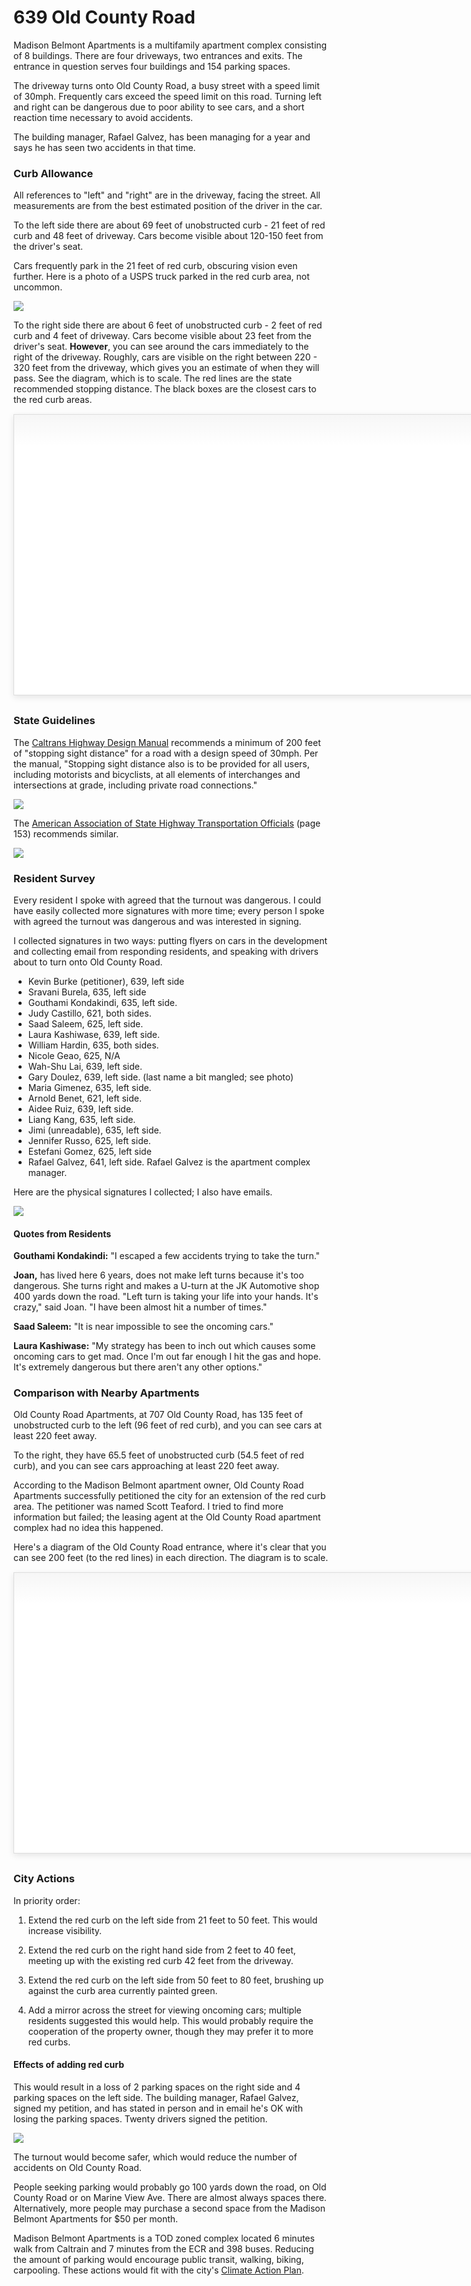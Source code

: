 <link href="https://cdn.rawgit.com/kevinburke/markdowncss/master/markdown.css"
rel="stylesheet" />
<script type="text/javascript" src="/static/jquery.min.js"></script>
<script type="text/javascript" src="/static/flot.min.js"></script>
<script type="text/javascript" src="/static/jquery-flot-dashes.js"></script>

<style>
.post-img {
  max-width: 800px;
  max-height: 600px;
}

.demo-placeholder {
  width: 100%;
  height: 100%;
  font-size: 14px;
  line-height: 1.2em;
}

.demo-container {
  box-sizing: border-box;
  width: 1000px;
  height: 450px;
  padding: 20px 15px 15px 15px;
  margin: 15px auto 30px auto;
  border: 1px solid #ddd;
  background: #fff;
  background: linear-gradient(#f6f6f6 0, #fff 50px);
  background: -o-linear-gradient(#f6f6f6 0, #fff 50px);
  background: -ms-linear-gradient(#f6f6f6 0, #fff 50px);
  background: -moz-linear-gradient(#f6f6f6 0, #fff 50px);
  background: -webkit-linear-gradient(#f6f6f6 0, #fff 50px);
  box-shadow: 0 3px 10px rgba(0,0,0,0.15);
  -o-box-shadow: 0 3px 10px rgba(0,0,0,0.1);
  -ms-box-shadow: 0 3px 10px rgba(0,0,0,0.1);
  -moz-box-shadow: 0 3px 10px rgba(0,0,0,0.1);
  -webkit-box-shadow: 0 3px 10px rgba(0,0,0,0.1);
}
</style>

# 639 Old County Road

Madison Belmont Apartments is a multifamily apartment complex consisting of 8
buildings. There are four driveways, two entrances and exits. The entrance in
question serves four buildings and 154 parking spaces.

The driveway turns onto Old County Road, a busy street with a speed limit of
30mph. Frequently cars exceed the speed limit on this road. Turning left and
right can be dangerous due to poor ability to see cars, and a short reaction
time necessary to avoid accidents.

The building manager, Rafael Galvez, has been managing for a year and says he
has seen two accidents in that time.

### Curb Allowance

All references to "left" and "right" are in the driveway, facing the street. All
measurements are from the best estimated position of the driver in the car.

To the left side there are about 69 feet of unobstructed curb - 21 feet of red
curb and 48 feet of driveway. Cars become visible about 120-150 feet from the
driver's seat.

Cars frequently park in the 21 feet of red curb, obscuring vision even further.
Here is a photo of a USPS truck parked in the red curb area, not uncommon.

<img class="post-img" src="/static/usps.jpg" />

To the right side there are about 6 feet of unobstructed curb - 2 feet of red
curb and 4 feet of driveway. Cars become visible about 23 feet from the driver's
seat. **However**, you can see around the cars immediately to the right of the
driveway. Roughly, cars are visible on the right between 220 - 320 feet from the
driveway, which gives you an estimate of when they will pass. See the diagram,
which is to scale. The red lines are the state recommended stopping distance.
The black boxes are the closest cars to the red curb areas.

<div class="demo-container">
  <div id="placeholder" class="demo-placeholder"></div>
</div>

### State Guidelines

The [Caltrans Highway Design Manual][caltrans] recommends a minimum of 200 feet
of "stopping sight distance" for a road with a design speed of 30mph. Per the
manual, "Stopping sight distance also is to be provided for all users, including
motorists and bicyclists, at all elements of interchanges and intersections at
grade, including private road connections."

<img class="post-img" src="/static/caltrans-stopping-distance.png" />

The [American Association of State Highway Transportation Officials][assocn]
(page 153) recommends similar.

<img class="post-img" src="/static/usdg-stopping-distance.png" />

[caltrans]: http://www.dot.ca.gov/design/manuals/hdm/chp0200.pdf
[assocn]: https://nacto.org/docs/usdg/geometric_design_highways_and_streets_aashto.pdf

### Resident Survey

Every resident I spoke with agreed that the turnout was dangerous. I could have
easily collected more signatures with more time; every person I spoke with
agreed the turnout was dangerous and was interested in signing.

I collected signatures in two ways: putting flyers on cars in the development
and collecting email from responding residents, and speaking with drivers about
to turn onto Old County Road.

- Kevin Burke (petitioner), 639, left side
- Sravani Burela, 635, left side
- Gouthami Kondakindi, 635, left side.
- Judy Castillo, 621, both sides.
- Saad Saleem, 625, left side.
- Laura Kashiwase, 639, left side.
- William Hardin, 635, both sides.
- Nicole Geao, 625, N/A
- Wah-Shu Lai, 639, left side.
- Gary Doulez, 639, left side. (last name a bit mangled; see photo)
- Maria Gimenez, 635, left side.
- Arnold Benet, 621, left side.
- Aidee Ruiz, 639, left side.
- Liang Kang, 635, left side.
- Jimi (unreadable), 635, left side.
- Jennifer Russo, 625, left side.
- Estefani Gomez, 625, left side
- Rafael Galvez, 641, left side. Rafael Galvez is the apartment complex manager.

Here are the physical signatures I collected; I also have emails.

<img class="post-img" src="/static/signatures.jpg" />

#### Quotes from Residents

**Gouthami Kondakindi:** "I escaped a few accidents trying to take the turn."

**Joan,** has lived here 6 years, does not make left turns because it's too
dangerous. She turns right and makes a U-turn at the JK Automotive shop 400
yards down the road. "Left turn is taking your life into your hands. It's
crazy," said Joan. "I have been almost hit a number of times."

**Saad Saleem:** "It is near impossible to see the oncoming cars."

**Laura Kashiwase:** "My strategy has been to inch out which causes some
oncoming cars to get mad. Once I'm out far enough I hit the gas and hope. It's
extremely dangerous but there aren't any other options."

### Comparison with Nearby Apartments

Old County Road Apartments, at 707 Old County Road, has 135 feet of unobstructed
curb to the left (96 feet of red curb), and you can see cars at least 220 feet
away.

To the right, they have 65.5 feet of unobstructed curb (54.5 feet of red curb),
and you can see cars approaching at least 220 feet away.

According to the Madison Belmont apartment owner, Old County Road Apartments
successfully petitioned the city for an extension of the red curb area. The
petitioner was named Scott Teaford. I tried to find more information but failed;
the leasing agent at the Old County Road apartment complex had no idea this
happened.

Here's a diagram of the Old County Road entrance, where it's clear that you can
see 200 feet (to the red lines) in each direction. The diagram is to scale.

<div class="demo-container">
  <div id="placeholder-2" class="demo-placeholder"></div>
</div>

### City Actions

In priority order:

1) Extend the red curb on the left side from 21 feet to 50 feet. This would
increase visibility.

2) Extend the red curb on the right hand side from 2 feet to 40 feet, meeting up
with the existing red curb 42 feet from the driveway.

3) Extend the red curb on the left side from 50 feet to 80 feet, brushing up
against the curb area currently painted green.

4) Add a mirror across the street for viewing oncoming cars; multiple residents
suggested this would help. This would probably require the cooperation of the
property owner, though they may prefer it to more red curbs.

#### Effects of adding red curb

This would result in a loss of 2 parking spaces on the right side and 4 parking
spaces on the left side. The building manager, Rafael Galvez, signed my
petition, and has stated in person and in email he's OK with losing the parking
spaces. Twenty drivers signed the petition.

<img class="post-img" src="/static/rafael-galvez-email-img.png" />

The turnout would become safer, which would reduce the number of accidents on
Old County Road.

People seeking parking would probably go 100 yards down the road, on Old County
Road or on Marine View Ave. There are almost always spaces there. Alternatively,
more people may purchase a second space from the Madison Belmont Apartments for
$50 per month.

Madison Belmont Apartments is a TOD zoned complex located 6 minutes walk from
Caltrain and 7 minutes from the ECR and 398 buses. Reducing the amount of
parking would encourage public transit, walking, biking, carpooling. These
actions would fit with the city's [Climate Action Plan][cap].

[cap]: http://www.belmont.gov/city-hall/community-development/climate-action-plan#ad-image-0

<script type="text/javascript" src="/static/chart.js"></script>
<script type="text/javascript" src="/static/chart-safe.js"></script>
